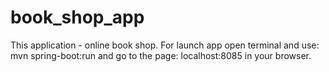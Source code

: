 # book_shop_app

This application - online book shop.
For launch app open terminal and use: mvn spring-boot:run
and go to the page: localhost:8085  in your browser.
